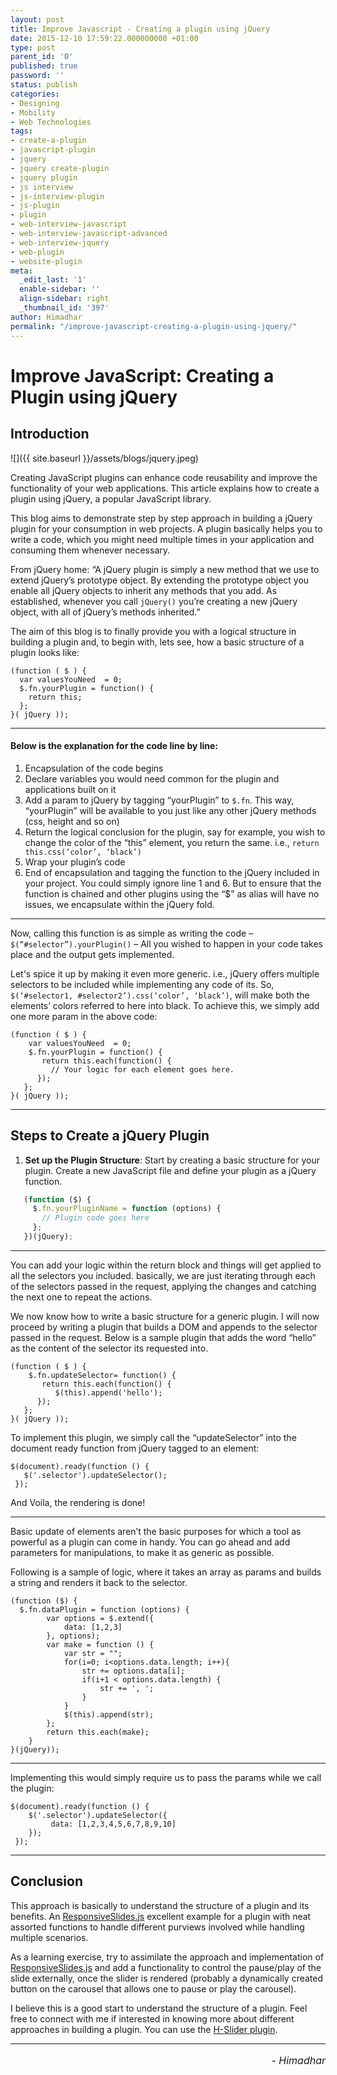 ```yaml
---
layout: post
title: Improve Javascript - Creating a plugin using jQuery
date: 2015-12-10 17:59:22.000000000 +01:00
type: post
parent_id: '0'
published: true
password: ''
status: publish 
categories:
- Designing
- Mobility
- Web Technologies
tags:
- create-a-plugin
- javascript-plugin
- jquery
- jquery create-plugin
- jquery plugin
- js interview
- js-interview-plugin
- js-plugin
- plugin
- web-interview-javascript
- web-interview-javascript-advanced
- web-interview-jquery
- web-plugin
- website-plugin
meta:
  _edit_last: '1'
  enable-sidebar: ''
  align-sidebar: right
  _thumbnail_id: '397'
author: Himadhar
permalink: "/improve-javascript-creating-a-plugin-using-jquery/"
---
```


# Improve JavaScript: Creating a Plugin using jQuery

## Introduction

![]({{ site.baseurl }}/assets/blogs/jquery.jpeg)

Creating JavaScript plugins can enhance code reusability and improve the functionality of your web applications. This article explains how to create a plugin using jQuery, a popular JavaScript library.

This blog aims to demonstrate step by step approach in building a jQuery plugin for your consumption in web projects. A plugin basically helps you to write a code, which you might need multiple times in your application and consuming them whenever necessary.

From jQuery home: “A jQuery plugin is simply a new method that we use to extend jQuery’s prototype object. By extending the prototype object you enable all jQuery objects to inherit any methods that you add. As established, whenever you call `jQuery()` you’re creating a new jQuery object, with all of jQuery’s methods inherited.”

The aim of this blog is to finally provide you with a logical structure in building a plugin and, to begin with, lets see, how a basic structure of a plugin looks like:

```
(function ( $ ) {
  var valuesYouNeed  = 0;
  $.fn.yourPlugin = function() {
    return this;
  };
}( jQuery ));
```

---

#### Below is the explanation for the code line by line:

1. Encapsulation of the code begins
2. Declare variables you would need common for the plugin and applications built on it
3. Add a param to jQuery by tagging “yourPlugin” to `$.fn`. This way, “yourPlugin” will be available to you just like any other jQuery methods (css, height and so on)
4. Return the logical conclusion for the plugin, say for example, you wish to change the color of the “this” element, you return the same. i.e., `return this.css(‘color’, ‘black’)`
5. Wrap your plugin’s code
6. End of encapsulation and tagging the function to the jQuery included in your project. You could simply ignore line 1 and 6. But to ensure that the function is chained and other plugins using the “$” as alias will have no issues, we encapsulate within the jQuery fold.

---

Now, calling this function is as simple as writing the code – `$(“#selector”).yourPlugin()`  – All you wished to happen in your code takes place and the output gets implemented.

Let's spice it up by making it even more generic. i.e., jQuery offers multiple selectors to be included while implementing any code of its. So, `$(‘#selector1, #selector2’).css(‘color’, ‘black’)`, will make both the elements’ colors referred to here into black. To achieve this, we simply add one more param in the above code:

```
(function ( $ ) {
    var valuesYouNeed  = 0;
    $.fn.yourPlugin = function() {
       return this.each(function() {
         // Your logic for each element goes here.
      });
   };
}( jQuery ));
```

---

## Steps to Create a jQuery Plugin

1. **Set up the Plugin Structure**: Start by creating a basic structure for your plugin. Create a new JavaScript file and define your plugin as a jQuery function.

```javascript
   (function ($) {
     $.fn.yourPluginName = function (options) {
       // Plugin code goes here
     };
   })(jQuery);
```

---

You can add your logic within the return block and things will get applied to all the selectors you included. basically, we are just iterating through each of the selectors passed in the request, applying the changes and catching the next one to repeat the actions.

We now know how to write a basic structure for a generic plugin. I will now proceed by writing a plugin that builds a DOM and appends to the selector passed in the request. Below is a sample plugin that adds the word “hello” as the content of the selector its requested into.

```
(function ( $ ) {
    $.fn.updateSelector= function() {
       return this.each(function() {
          $(this).append('hello');
      });
   };
}( jQuery ));
```

To implement this plugin, we simply call the “updateSelector” into the document ready function from jQuery tagged to an element:

```
$(document).ready(function () {
   $('.selector').updateSelector();
 });
```

And Voila, the rendering is done!

---

Basic update of elements aren’t the basic purposes for which a tool as powerful as a plugin can come in handy. You can go ahead and add parameters for manipulations, to make it as generic as possible.

Following is a sample of logic, where it takes an array as params and builds a string and renders it back to the selector.

```
(function ($) {
  $.fn.dataPlugin = function (options) {
        var options = $.extend({
            data: [1,2,3]
        }, options);
        var make = function () {
            var str = "";
            for(i=0; i<options.data.length; i++){
                str += options.data[i];
                if(i+1 < options.data.length) {
                    str += ', ';
                }
            }
            $(this).append(str);
        };
        return this.each(make);
    }
}(jQuery));
```

---

Implementing this would simply require us to pass the params while we call the plugin:

```
$(document).ready(function () {
    $('.selector').updateSelector({
         data: [1,2,3,4,5,6,7,8,9,10]
    });
 });
```

---

## Conclusion
This approach is basically to understand the structure of a plugin and its benefits. An [ResponsiveSlides.js](https://cdn.jsdelivr.net/jquery.responsiveslides/1.54/responsiveslides.jshttps:/) excellent example for a plugin with neat assorted functions to handle different purviews involved while handling multiple scenarios.

As a learning exercise, try to assimilate the approach and implementation of [ResponsiveSlides.js](https://cdn.jsdelivr.net/jquery.responsiveslides/1.54/responsiveslides.jshttps:/) and add a functionality to control the pause/play of the slide externally, once the slider is rendered (probably a dynamically created button on the carousel that allows one to pause or play the carousel).

I believe this is a good start to understand the structure of a plugin. Feel free to connect with me if interested in knowing more about different approaches in building a plugin. You can use the [H-Slider plugin](https://github.com/himadhar/h-sliderhttps:/).

---

<h6 style="text-align: right;font-size: 1rem;margin-top: 16px;">
- Himadhar
</h6>